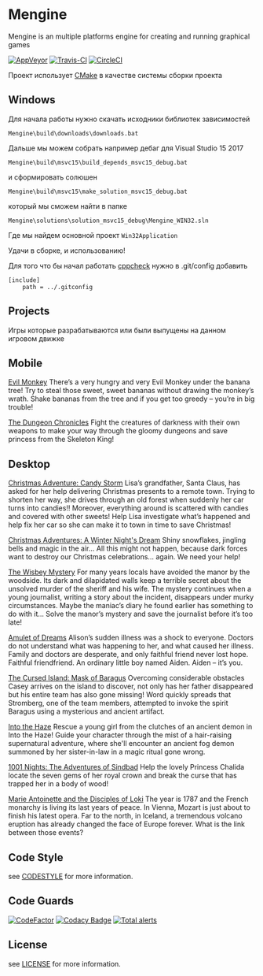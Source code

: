 # Mengine

Mengine is an multiple platforms engine for creating and running graphical games

[![AppVeyor](https://ci.appveyor.com/api/projects/status/w9l085j2o2qn3ua5?svg=true)](https://ci.appveyor.com/project/irov/mengine) [![Travis-CI](https://travis-ci.org/irov/Mengine.svg?branch=master)](https://travis-ci.org/irov/Mengine) [![CircleCI](https://circleci.com/gh/irov/Mengine.svg?style=svg)](https://app.circleci.com/pipelines/github/irov/Mengine)


Проект использует [CMake](https://cmake.org/) в качестве cистемы сборки проекта

## Windows
Для начала работы нужно скачать исходники библиотек зависимостей

`Mengine\build\downloads\downloads.bat`
    
Дальше мы можем собрать например дебаг для Visual Studio 15 2017

`Mengine\build\msvc15\build_depends_msvc15_debug.bat`

и сформировать солюшен

`Mengine\build\msvc15\make_solution_msvc15_debug.bat`
    
который мы сможем найти в папке

`Mengine\solutions\solution_msvc15_debug\Mengine_WIN32.sln`
    
Где мы найдем основной проект `Win32Application`

Удачи в сборке, и использованию!

Для того что бы начал работать [cppcheck](http://cppcheck.sourceforge.net/) нужно в .git/config добавить 

```
[include]
	path = ../.gitconfig
```

## Projects

Игры которые разрабатываются или были выпущены на данном игровом движке

Mobile
-------

[Evil Monkey](https://play.google.com/store/apps/details?id=org.Wonderland.EvilMonkey) There’s a very hungry and very Evil Monkey under the banana tree! Try to steal those sweet, sweet bananas without drawing the monkey’s wrath. Shake bananas from the tree and if you get too greedy – you’re in big trouble!

[The Dungeon Chronicles](https://www.wonderland-games.com/projects/the-dungeon-chronicles) Fight the creatures of darkness with their own weapons to make your way through the gloomy dungeons and save princess from the Skeleton King!

Desktop
-------

[Christmas Adventure: Candy Storm](https://store.steampowered.com/app/456430/Christmas_Adventure_Candy_Storm) Lisa’s grandfather, Santa Claus, has asked for her help delivering Christmas presents to a remote town. Trying to shorten her way, she drives through an old forest when suddenly her car turns into candies!! Moreover, everything around is scattered with candies and covered with other sweets! Help Lisa investigate what’s happened and help fix her car so she can make it to town in time to save Christmas!

[Christmas Adventures: A Winter Night's Dream](https://store.steampowered.com/app/1490790/Christmas_Adventures_A_Winter_Nights_Dream) Shiny snowflakes, jingling bells and magic in the air… All this might not happen, because dark forces want to destroy our Christmas celebrations… again. We need your help!

[The Wisbey Mystery](https://store.steampowered.com/app/575960/The_Wisbey_Mystery) For many years locals have avoided the manor by the woodside. Its dark and dilapidated walls keep a terrible secret about the unsolved murder of the sheriff and his wife. The mystery continues when a young journalist, writing a story about the incident, disappears under murky circumstances. Maybe the maniac’s diary he found earlier has something to do with it… Solve the manor’s mystery and save the journalist before it’s too late!

[Amulet of Dreams](https://store.steampowered.com/app/476920/Amulet_of_Dreams) Alison’s sudden illness was a shock to everyone. Doctors do not understand what was happening to her, and what caused her illness. Family and doctors are desperate, and only faithful friend never lost hope. Faithful friendfriend. An ordinary little boy named Aiden. Aiden – it’s you.

[The Cursed Island: Mask of Baragus](https://www.bigfishgames.com/games/8368/the-cursed-island-mask-of-baragus) Overcoming considerable obstacles Casey arrives on the island to discover, not only has her father disappeared but his entire team has also gone missing! Word quickly spreads that Stromberg, one of the team members, attempted to invoke the spirit Baragus using a mysterious and ancient artifact.

[Into the Haze](https://www.bigfishgames.com/games/7727/into-the-haze) Rescue a young girl from the clutches of an ancient demon in Into the Haze! Guide your character through the mist of a hair-raising supernatural adventure, where she'll encounter an ancient fog demon summoned by her sister-in-law in a magic ritual gone wrong.

[1001 Nights: The Adventures of Sindbad](https://www.bigfishgames.com/games/5394/1001-nights-the-adventures-of-sindbad) Help the lovely Princess Chalida locate the seven gems of her royal crown and break the curse that has trapped her in a body of wood!

[Marie Antoinette and the Disciples of Loki](https://www.bigfishgames.com/games/6978/marie-antoinette-and-the-disciples-of-loki) The year is 1787 and the French monarchy is living its last years of peace. In Vienna, Mozart is just about to finish his latest opera. Far to the north, in Iceland, a tremendous volcano eruption has already changed the face of Europe forever. What is the link between those events?

Code Style
-------
see [CODESTYLE](https://github.com/irov/Mengine/wiki/Codestyle) for more information.

Code Guards
-------
[![CodeFactor](https://www.codefactor.io/repository/github/irov/mengine/badge)](https://www.codefactor.io/repository/github/irov/mengine)
[![Codacy Badge](https://api.codacy.com/project/badge/Grade/830296ccc09541d4a03d8c3753f25dc4)](https://www.codacy.com/app/irov13/Mengine?utm_source=github.com&amp;utm_medium=referral&amp;utm_content=irov/Mengine&amp;utm_campaign=Badge_Grade)
[![Total alerts](https://img.shields.io/lgtm/alerts/g/irov/Mengine.svg?logo=lgtm&logoWidth=18)](https://lgtm.com/projects/g/irov/Mengine/alerts/)

License
-------
see [LICENSE](https://raw.githubusercontent.com/irov/Mengine/master/LICENSE) for more information.
